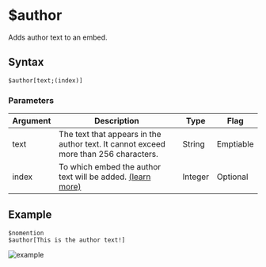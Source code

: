 # $author
Adds author text to an embed.

## Syntax
```
$author[text;(index)]
```

### Parameters

| Argument | Description                                                      | Type    | Flag     |
|----------|------------------------------------------------------------------|---------|----------|
| text     | The text that appears in the author text. It cannot exceed more than 256 characters. | String  | Emptiable |
| index    | To which embed the author text will be added. [(learn more)](../resources/embedIndexes.md) | Integer | Optional |


## Example
```
$nomention
$author[This is the author text!]
```

![example](https://user-images.githubusercontent.com/113303649/209974279-9aec899d-bd01-4238-9e51-916129f87f92.png)
